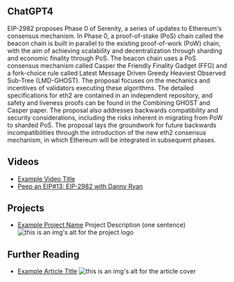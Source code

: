 ## ChatGPT4

EIP-2982 proposes Phase 0 of Serenity, a series of updates to Ethereum's consensus mechanism. In Phase 0, a proof-of-stake (PoS) chain called the beacon chain is built in parallel to the existing proof-of-work (PoW) chain, with the aim of achieving scalability and decentralization through sharding and economic finality through PoS. The beacon chain uses a PoS consensus mechanism called Casper the Friendly Finality Gadget (FFG) and a fork-choice rule called Latest Message Driven Greedy Heaviest Observed Sub-Tree (LMD-GHOST). The proposal focuses on the mechanics and incentives of validators executing these algorithms. The detailed specifications for eth2 are contained in an independent repository, and safety and liveness proofs can be found in the Combining GHOST and Casper paper. The proposal also addresses backwards compatibility and security considerations, including the risks inherent in migrating from PoW to sharded PoS. The proposal lays the groundwork for future backwards incompatibilities through the introduction of the new eth2 consensus mechanism, in which Ethereum will be integrated in subsequent phases.

## Videos

- [Example Video Title](https://www.youtube.com/watch?v=TDGq4aeevgY)
- [Peep an EIP#13: EIP-2982 with Danny Ryan](https://www.youtube.com/watch?v=R0diOxQXnRo&list=PL4cwHXAawZxqu0PKKyMzG_3BJV_xZTi1F&index=102)

## Projects

- [Example Project Name](https://xxxx.xxx/xxxxx) Project Description (one sentence) ![this is an img's alt for the project logo](https://xxxx.xxx/project-logo.xxx)

## Further Reading

- [Example Article Title](https://xxxx.xxx/xxxxx) ![this is an img's alt for the article cover](https://xxxx.xxx/article-cover.xxx)
